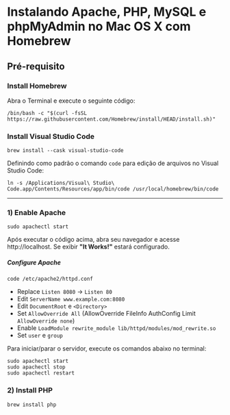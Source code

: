 # Instalando Apache, PHP, MySQL e phpMyAdmin no Mac OS X com Homebrew

## Pré-requisito

### Install Homebrew

Abra o Terminal e execute o seguinte código:

```
/bin/bash -c "$(curl -fsSL https://raw.githubusercontent.com/Homebrew/install/HEAD/install.sh)"
```

### Install Visual Studio Code

```
brew install --cask visual-studio-code
```

Definindo como padrão o comando `code` para edição de arquivos no Visual Studio Code:

```
ln -s /Applications/Visual\ Studio\ Code.app/Contents/Resources/app/bin/code /usr/local/homebrew/bin/code
```

----

### 1) Enable Apache

```
sudo apachectl start
```

Após executar o código acima, abra seu navegador e acesse http://localhost. Se exibir **"It Works!"** estará configurado.

##### Configure Apache

```
code /etc/apache2/httpd.conf
```

- Replace `Listen 8080` -> `Listen 80`
- Edit `ServerName www.example.com:8080`
- Edit `DocumentRoot` e `<Directory>`
- Set `AllowOverride All` (AllowOverride FileInfo AuthConfig Limit `AllowOverride none`)
- Enable `LoadModule rewrite_module lib/httpd/modules/mod_rewrite.so`
- Set `user` e `group`

Para iniciar/parar o servidor, execute os comandos abaixo no terminal:

```
sudo apachectl start
sudo apachectl stop
sudo apachectl restart
```

### 2) Install PHP

```
brew install php
```
